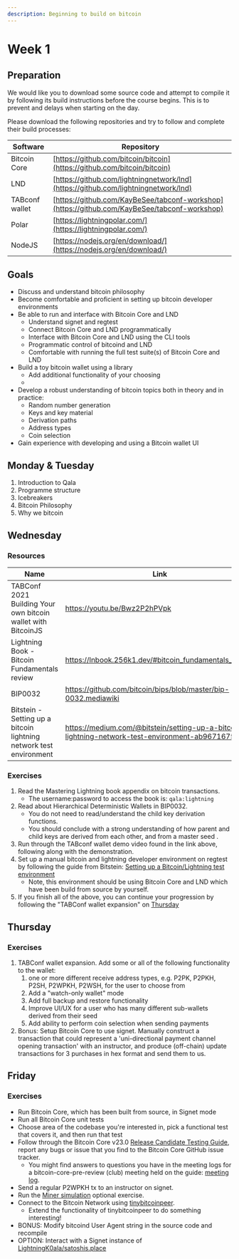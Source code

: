 ```yaml
---
description: Beginning to build on bitcoin
---
```


# Week 1

## Preparation

We would like you to download some source code and attempt to compile it by following its build instructions before the course begins. This is to prevent and delays when starting on the day.

Please download the following repositories and try to follow and complete their build processes:

| Software       | Repository                                                                                   |
| -------------- | ---------------------------------------------------------------------------------------------|
| Bitcoin Core   | [https://github.com/bitcoin/bitcoin](https://github.com/bitcoin/bitcoin)                     |
| LND            | [https://github.com/lightningnetwork/lnd](https://github.com/lightningnetwork/lnd)           |
| TABconf wallet | [https://github.com/KayBeSee/tabconf-workshop](https://github.com/KayBeSee/tabconf-workshop) |
| Polar          | [https://lightningpolar.com/](https://lightningpolar.com/)                                   |
| NodeJS         | [https://nodejs.org/en/download/](https://nodejs.org/en/download/)                           |

## Goals

* Discuss and understand bitcoin philosophy
* Become comfortable and proficient in setting up bitcoin developer environments
* Be able to run and interface with Bitcoin Core and LND
  * Understand signet and regtest
  * Connect Bitcoin Core and LND programmatically
  * Interface with Bitcoin Core and LND using the CLI tools
  * Programmatic control of bitcoind and LND
  * Comfortable with running the full test suite(s) of Bitcoin Core and LND
* Build a toy bitcoin wallet using a library
  * Add additional functionality of your choosing
  *
* Develop a robust understanding of bitcoin topics both in theory and in practice:
  * Random number generation
  * Keys and key material
  * Derivation paths
  * Address types
  * Coin selection
* Gain experience with developing and using a Bitcoin wallet UI

## Monday & Tuesday

1. Introduction to Qala
1. Programme structure
1. Icebreakers
1. Bitcoin Philosophy
1. Why we bitcoin

## Wednesday

### Resources

| Name                                                               | Link                                                                                               |
| ------------------------------------------------------------------ | ------------------------------------------------------------------------------------------------   |
| TABConf 2021 Building Your own bitcoin wallet with BitcoinJS       | <https://youtu.be/Bwz2P2hPVpk>                                                                     |
| Lightning Book - Bitcoin Fundamentals review                       | <https://lnbook.256k1.dev/#bitcoin_fundamentals_review>                                            |
| BIP0032                                                            | <https://github.com/bitcoin/bips/blob/master/bip-0032.mediawiki>                                   |
| Bitstein - Setting up a bitcoin lightning network test environment | <https://medium.com/@bitstein/setting-up-a-bitcoin-lightning-network-test-environment-ab967167594a>|

### Exercises

1. Read the Mastering Lightning book appendix on bitcoin transactions.
    * The username:password to access the book is: `qala:lightning`
2. Read about Hierarchical Deterministic Wallets in BIP0032.
    * You do not need to read/understand the child key derivation functions.
    * You should conclude with a strong understanding of how parent and child keys are derived from each other, and from a master seed .
3. Run through the TABconf wallet demo video found in the link above, following along with the demonstration.
4. Set up a manual bitcoin and lightning developer environment on regtest by following the guide from Bitstein: [Setting up a Bitcoin/Lightning test environment](https://medium.com/@bitstein/setting-up-a-bitcoin-lightning-network-test-environment-ab967167594a)
    * Note, this environment should be using Bitcoin Core and LND which have been build from source by yourself.
5. If you finish all of the above, you can continue your progression by following the "TABConf wallet expansion" on [Thursday](week-1.md#thursday)

## Thursday

### Exercises

1. TABConf wallet expansion. Add some or all of the following functionality to the wallet:
    1. one or more different receive address types, e.g. P2PK, P2PKH, P2SH, P2WPKH, P2WSH, for the user to choose from
    2. Add a "watch-only wallet" mode
    3. Add full backup and restore functionality
    4. Improve UI/UX for a user who has many different sub-wallets derived from their seed
    5. Add ability to perform coin selection when sending payments
2. Bonus: Setup Bitcoin Core to use signet. Manually construct a transaction that could represent a 'uni-directional payment channel opening transaction' with an instructor, and produce (off-chain) update transactions for 3 purchases in hex format and send them to us.

## Friday

### Exercises

* Run Bitcoin Core, which has been built from source, in Signet mode
* Run all Bitcoin Core unit tests
* Choose area of the codebase you're interested in, pick a functional test that covers it, and then run that test
* Follow through the Bitcoin Core v23.0 [Release Candidate Testing Guide](https://github.com/bitcoin-core/bitcoin-devwiki/wiki/23.0-Release-Candidate-Testing-Guide), report any bugs or issue that you find to the Bitcoin Core GitHub issue tracker.
    * You might find answers to questions you have in the meeting logs for a bitcoin-core-pre-review (club) meeting held on the guide: [meeting log](https://bitcoincore.reviews/v23-rc-testing).
* Send a regular P2WPKH tx to an instructor on signet.
* Run the [Miner simulation](https://chaincode.gitbook.io/seminars/bitcoin-protocol-development/mining-network-prop#optional-practical-exercise) optional exercise.
* Connect to the Bitcoin Network using [tinybitcoinpeer](https://github.com/willcl-ark/tinybitcoinpeer).
    * Extend the functionality of tinybitcoinpeer to do something interesting!
* BONUS: Modify bitcoind User Agent string in the source code and recompile
* OPTION: Interact with a Signet instance of [LightningK0ala/satoshis.place](https://github.com/LightningK0ala/satoshis.place)

